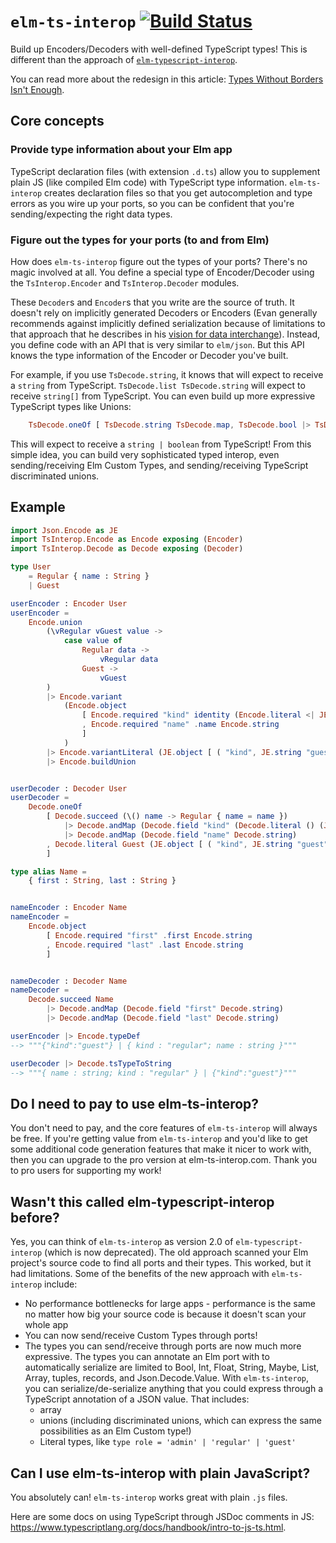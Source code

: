 # `elm-ts-interop` [![Build Status](https://github.com/dillonkearns/elm-ts-interop/workflows/CI/badge.svg)](https://github.com/dillonkearns/elm-ts-interop/actions?query=branch%3Amain)

Build up Encoders/Decoders with well-defined TypeScript types! This is different than the approach of [`elm-typescript-interop`](https://github.com/dillonkearns/elm-typescript-interop).

You can read more about the redesign in this article: [Types Without Borders Isn't Enough](https://functional.christmas/2020/11).

## Core concepts

### Provide type information about your Elm app

TypeScript declaration files (with extension `.d.ts`) allow you to supplement plain JS (like compiled Elm code) with TypeScript type information. `elm-ts-interop` creates declaration files so that you get autocompletion and type errors as you wire up your ports, so you can be confident that you're sending/expecting the right data types.

### Figure out the types for your ports (to and from Elm)

How does `elm-ts-interop` figure out the types of your ports? There's no magic involved at all. You define a special type of Encoder/Decoder using the `TsInterop.Encoder` and `TsInterop.Decoder` modules.

These `Decoder`s and `Encoder`s that you write are the source of truth. It doesn't rely on implicitly generated Decoders or Encoders
(Evan generally recommends against implicitly defined serialization because of limitations to that approach that he describes in his [vision for data interchange](https://gist.github.com/evancz/1c5f2cf34939336ecb79b97bb89d9da6#gistcomment-2606737)). Instead, you define code with an API that is very similar to `elm/json`. But this API knows the type information of the Encoder or Decoder you've built.

For example, if you use `TsDecode.string`, it knows that will expect to receive a `string` from TypeScript. `TsDecode.list TsDecode.string`
will expect to receive `string[]` from TypeScript. You can even build up more expressive TypeScript types like Unions:

```elm
    TsDecode.oneOf [ TsDecode.string TsDecode.map, TsDecode.bool |> TsDecode.map boolToString ]
```

This will expect to receive a `string | boolean` from TypeScript! From this simple idea, you can build very sophisticated
typed interop, even sending/receiving Elm Custom Types, and sending/receiving TypeScript discriminated unions.

## Example

```elm
import Json.Encode as JE
import TsInterop.Encode as Encode exposing (Encoder)
import TsInterop.Decode as Decode exposing (Decoder)

type User
    = Regular { name : String }
    | Guest

userEncoder : Encoder User
userEncoder =
    Encode.union
        (\vRegular vGuest value ->
            case value of
                Regular data ->
                    vRegular data
                Guest ->
                    vGuest
        )
        |> Encode.variant
            (Encode.object
                [ Encode.required "kind" identity (Encode.literal <| JE.string "regular")
                , Encode.required "name" .name Encode.string
                ]
            )
        |> Encode.variantLiteral (JE.object [ ( "kind", JE.string "guest" ) ])
        |> Encode.buildUnion


userDecoder : Decoder User
userDecoder =
    Decode.oneOf
        [ Decode.succeed (\() name -> Regular { name = name })
            |> Decode.andMap (Decode.field "kind" (Decode.literal () (JE.string "regular")))
            |> Decode.andMap (Decode.field "name" Decode.string)
        , Decode.literal Guest (JE.object [ ( "kind", JE.string "guest" ) ])
        ]

type alias Name =
    { first : String, last : String }


nameEncoder : Encoder Name
nameEncoder =
    Encode.object
        [ Encode.required "first" .first Encode.string
        , Encode.required "last" .last Encode.string
        ]


nameDecoder : Decoder Name
nameDecoder =
    Decode.succeed Name
        |> Decode.andMap (Decode.field "first" Decode.string)
        |> Decode.andMap (Decode.field "last" Decode.string)

userEncoder |> Encode.typeDef
--> """{"kind":"guest"} | { kind : "regular"; name : string }"""

userDecoder |> Decode.tsTypeToString
--> """{ name : string; kind : "regular" } | {"kind":"guest"}"""
```

## Do I need to pay to use elm-ts-interop?

You don't need to pay, and the core features of `elm-ts-interop` will always be free. If you're getting value from `elm-ts-interop` and you'd like to get some additional code generation features that make it nicer to work with, then you can upgrade to the pro version at elm-ts-interop.com. Thank you to pro users for supporting my work!

## Wasn't this called elm-typescript-interop before?

Yes, you can think of `elm-ts-interop` as version 2.0 of `elm-typescript-interop` (which is now deprecated). The old approach scanned your Elm project's source code to find all ports and their types. This worked, but it had limitations. Some of the benefits of the new approach with `elm-ts-interop` include:

- No performance bottlenecks for large apps - performance is the same no matter how big your source code is because it doesn't scan your whole app
- You can now send/receive Custom Types through ports!
- The types you can send/receive through ports are now much more expressive. The types you can annotate an Elm port with to automatically serialize are limited to Bool, Int, Float, String, Maybe, List, Array, tuples, records, and Json.Decode.Value. With `elm-ts-interop`, you can serialize/de-serialize anything that you could express through a TypeScript annotation of a JSON value. That includes:
  - array
  - unions (including discriminated unions, which can express the same possibilities as an Elm Custom type!)
  - Literal types, like `type role = 'admin' | 'regular' | 'guest'`

## Can I use elm-ts-interop with plain JavaScript?

You absolutely can! `elm-ts-interop` works great with plain `.js` files.

Here are some docs on using TypeScript through JSDoc comments in JS: <https://www.typescriptlang.org/docs/handbook/intro-to-js-ts.html>.
